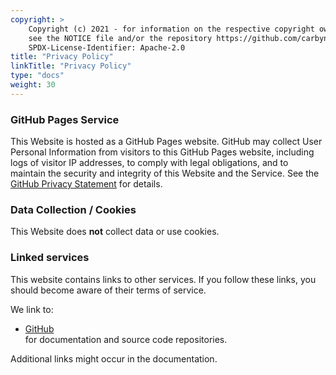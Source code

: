```yaml
---
copyright: >
    Copyright (c) 2021 - for information on the respective copyright owner
    see the NOTICE file and/or the repository https://github.com/carbynestack/carbynestack.io.
    SPDX-License-Identifier: Apache-2.0
title: "Privacy Policy"
linkTitle: "Privacy Policy"
type: "docs"
weight: 30
---
```


### GitHub Pages Service

This Website is hosted as a GitHub Pages website. GitHub may collect User Personal Information from visitors to this GitHub Pages website, including logs of visitor IP addresses, to comply with legal obligations, and to maintain the security and integrity of this Website and the Service. See the [GitHub Privacy Statement](https://help.github.com/en/github/site-policy/github-privacy-statement) for details.

### Data Collection / Cookies

This Website does **not** collect data or use cookies.

### Linked services

This website contains links to other services. If you follow these links, you 
should become aware of their terms of service.

We link to:

- [GitHub](https://help.github.com/en/github/site-policy/github-terms-of-service)  
  for documentation and source code repositories.

Additional links might occur in the documentation.

